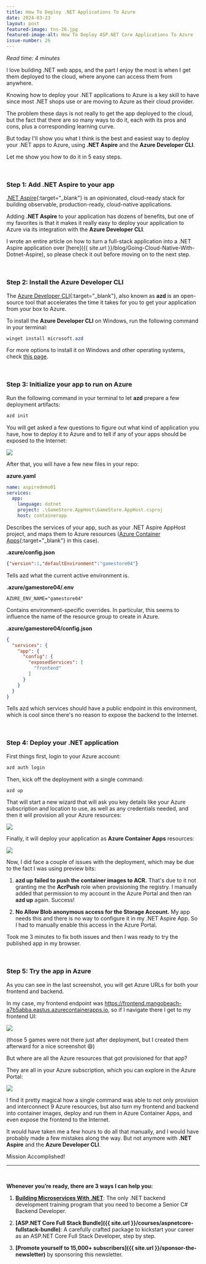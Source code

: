 ```yaml
---
title: How To Deploy .NET Applications To Azure
date: 2024-03-23
layout: post
featured-image: tns-26.jpg
featured-image-alt: How To Deploy ASP.NET Core Applications To Azure
issue-number: 26
---
```


*Read time: 4 minutes*

I love building .NET web apps, and the part I enjoy the most is when I get them deployed to the cloud, where anyone can access them from anywhere.

Knowing how to deploy your .NET applications to Azure is a key skill to have since most .NET shops use or are moving to Azure as their cloud provider.

The problem these days is not really to get the app deployed to the cloud, but the fact that there are so many ways to do it, each with its pros and cons, plus a corresponding learning curve.

But today I'll show you what I think is the best and easiest way to deploy your .NET apps to Azure, using **.NET Aspire** and the **Azure Developer CLI**.

Let me show you how to do it in 5 easy steps.

<br/>

### **Step 1: Add .NET Aspire to your app**
[.NET Aspire](https://learn.microsoft.com/dotnet/aspire/get-started/aspire-overview){:target="_blank"} is an opinionated, cloud-ready stack for building observable, production-ready, cloud-native applications.

Adding **.NET Aspire** to your application has dozens of benefits, but one of my favorites is that it makes it really easy to deploy your application to Azure via its integration with the **Azure Developer CLI**.

I wrote an entire article on how to turn a full-stack application into a .NET Aspire application over [here]({{ site.url }}/blog/Going-Cloud-Native-With-Dotnet-Aspire), so please check it out before moving on to the next step.

<br/>

### **Step 2: Install the Azure Developer CLI**
The [Azure Developer CLI](https://learn.microsoft.com/azure/developer/azure-developer-cli/overview){:target="_blank"}, also known as **azd** is an open-source tool that accelerates the time it takes for you to get your application from your box to Azure.

To install the **Azure Developer CLI** on Windows, run the following command in your terminal:

```powershell
winget install microsoft.azd
```

For more options to install it on Windows and other operating systems, check [this page](https://learn.microsoft.com/azure/developer/azure-developer-cli/install-azd).

<br/>

### **Step 3: Initialize your app to run on Azure**
Run the following command in your terminal to let **azd** prepare a few deployment artifacts:

```powershell
azd init
```

You will get asked a few questions to figure out what kind of application you have, how to deploy it to Azure and to tell if any of your apps should be exposed to the Internet:

![](/assets/images/azd-init.jpg)

After that, you will have a few new files in your repo:

**azure.yaml**

```yaml
name: aspiredemo01
services:  
  app:
    language: dotnet
    project: .\GameStore.AppHost\GameStore.AppHost.csproj
    host: containerapp
```

Describes the services of your app, such as your .NET Aspire AppHost project, and maps them to Azure resources ([Azure Container Apps](https://learn.microsoft.com/azure/container-apps/overview){:target="_blank"} in this case).

**.azure/config.json**

```json
{"version":1,"defaultEnvironment":"gamestore04"}
```

Tells azd what the current active environment is.

**.azure/gamestore04/.env**

```env
AZURE_ENV_NAME="gamestore04"
```

Contains environment-specific overrides. In particular, this seems to influence the name of the resource group to create in Azure.

**.azure/gamestore04/config.json**

```json
{
  "services": {
    "app": {
      "config": {
        "exposedServices": [
          "frontend"
        ]
      }
    }
  }
}
```

Tells azd which services should have a public endpoint in this environment, which is cool since there's no reason to expose the backend to the Internet.

<br/>

### **Step 4: Deploy your .NET application**
First things first, login to your Azure account:

```powershell
azd auth login
```

Then, kick off the deployment with a single command:

```powershell
azd up
```

That will start a new wizard that will ask you key details like your Azure subscription and location to use, as well as any credentials needed, and then it will provision all your Azure resources:

![](/assets/images/azd-up-01.png)

Finally, it will deploy your application as **Azure Container Apps** resources:

![](/assets/images/azd-up-02.png)

Now, I did face a couple of issues with the deployment, which may be due to the fact I was using preview bits:

1. **azd up failed to push the container images to ACR.** That's due to it not granting me the **AcrPush** role when provisioning the registry. I manually added that permission to my account in the Azure Portal and then ran **azd up** again. Success!

2. **No Allow Blob anonymous access for the Storage Account.** My app needs this and there is no way to configure it in my .NET Aspire App. So I had to manually enable this access in the Azure Portal.

Took me 3 minutes to fix both issues and then I was ready to try the published app in my browser.

<br/>

### **Step 5: Try the app in Azure**
As you can see in the last screenshot, you will get Azure URLs for both your frontend and backend. 

In my case, my frontend endpoint was https://frontend.mangobeach-a7b5abba.eastus.azurecontainerapps.io, so if I navigate there I get to my frontend UI:

![](/assets/images/azd-deployed.jpg)

(those 5 games were not there just after deployment, but I created them afterward for a nice screenshot 😄)

But where are all the Azure resources that got provisioned for that app? 

They are all in your Azure subscription, which you can explore in the Azure Portal:

![](/assets/images/azd-azure-portal.jpg)

I find it pretty magical how a single command was able to not only provision and interconnect 9 Azure resources, but also turn my frontend and backend into container images, deploy and run them in Azure Container Apps, and even expose the frontend to the Internet.

It would have taken me a few hours to do all that manually, and I would have probably made a few mistakes along the way. But not anymore with **.NET Aspire** and the **Azure Developer CLI**.

Mission Accomplished!

---

<br/>

**Whenever you’re ready, there are 3 ways I can help you:**

1. **[​Building Microservices With .NET](https://dotnetmicroservices.com)**:​ The only .NET backend development training program that you need to become a Senior C# Backend Developer.

2. **[ASP.NET Core Full Stack Bundle]({{ site.url }}/courses/aspnetcore-fullstack-bundle)**: A carefully crafted package to kickstart your career as an ASP.NET Core Full Stack Developer, step by step.

3. **[Promote yourself to 15,000+ subscribers]({{ site.url }}/sponsor-the-newsletter)** by sponsoring this newsletter.